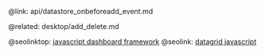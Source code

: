 @link: api/datastore_onbeforeadd_event.md

@related:
    desktop/add_delete.md

@seolinktop: [javascript dashboard framework](https://webix.com)
@seolink: [datagrid javascript](https://webix.com/widget/datatable/)